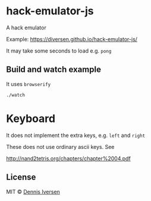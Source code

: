 # hack-emulator-js

A hack emulator

Example: https://diversen.github.io/hack-emulator-js/

It may take some seconds to load e.g. `pong`

## Build and watch example

It uses `browserify`

    ./watch

# Keyboard

It does not implement the extra keys, e.g. `left` and `right` 

These does not use ordinary ascii keys. See 

http://nand2tetris.org/chapters/chapter%2004.pdf

## License

MIT © [Dennis Iversen](https://github.com/diversen)
 
